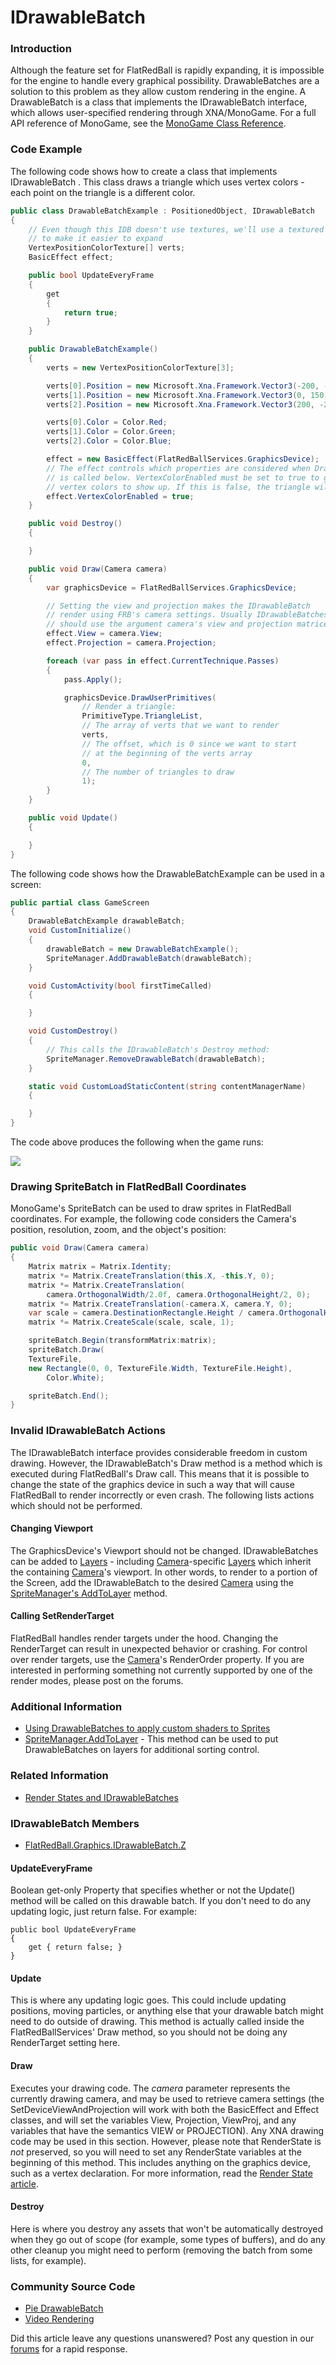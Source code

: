 # IDrawableBatch

### Introduction

Although the feature set for FlatRedBall is rapidly expanding, it is impossible for the engine to handle every graphical possibility. DrawableBatches are a solution to this problem as they allow custom rendering in the engine. A DrawableBatch is a class that implements the IDrawableBatch interface, which allows user-specified rendering through XNA/MonoGame. For a full API reference of MonoGame, see the [MonoGame Class Reference](http://www.monogame.net/documentation/?page=api).

### Code Example

The following code shows how to create a class that implements IDrawableBatch . This class draws a triangle which uses vertex colors - each point on the triangle is a different color.

```csharp
public class DrawableBatchExample : PositionedObject, IDrawableBatch
{
    // Even though this IDB doesn't use textures, we'll use a textured vert
    // to make it easier to expand
    VertexPositionColorTexture[] verts;
    BasicEffect effect;

    public bool UpdateEveryFrame
    {
        get
        {
            return true;
        }
    }

    public DrawableBatchExample()
    {
        verts = new VertexPositionColorTexture[3];

        verts[0].Position = new Microsoft.Xna.Framework.Vector3(-200, -200, 0);
        verts[1].Position = new Microsoft.Xna.Framework.Vector3(0, 150, 0);
        verts[2].Position = new Microsoft.Xna.Framework.Vector3(200, -200, 0);

        verts[0].Color = Color.Red;
        verts[1].Color = Color.Green;
        verts[2].Color = Color.Blue;

        effect = new BasicEffect(FlatRedBallServices.GraphicsDevice);
        // The effect controls which properties are considered when DrawUserPrimitives
        // is called below. VertexColorEnabled must be set to true to get the triangle's
        // vertex colors to show up. If this is false, the triangle will be white.
        effect.VertexColorEnabled = true;
    }

    public void Destroy()
    {

    }

    public void Draw(Camera camera)
    {
        var graphicsDevice = FlatRedBallServices.GraphicsDevice;

        // Setting the view and projection makes the IDrawableBatch
        // render using FRB's camera settings. Usually IDrawableBatches
        // should use the argument camera's view and projection matrices
        effect.View = camera.View;
        effect.Projection = camera.Projection;

        foreach (var pass in effect.CurrentTechnique.Passes)
        {
            pass.Apply();

            graphicsDevice.DrawUserPrimitives(
                // Render a triangle:
                PrimitiveType.TriangleList,
                // The array of verts that we want to render
                verts,
                // The offset, which is 0 since we want to start 
                // at the beginning of the verts array
                0,
                // The number of triangles to draw
                1);
        }
    }

    public void Update()
    {

    }
}
```

The following code shows how the DrawableBatchExample can be used in a screen:

```csharp
public partial class GameScreen
{
    DrawableBatchExample drawableBatch;
    void CustomInitialize()
    {
        drawableBatch = new DrawableBatchExample();
        SpriteManager.AddDrawableBatch(drawableBatch);
    }

    void CustomActivity(bool firstTimeCalled)
    {

    }

    void CustomDestroy()
    {
        // This calls the IDrawableBatch's Destroy method:
        SpriteManager.RemoveDrawableBatch(drawableBatch);
    }

    static void CustomLoadStaticContent(string contentManagerName)
    {

    }
}
```

The code above produces the following when the game runs:

![](../../../../media/2016-06-img\_57616a108d6e8.png)

### Drawing SpriteBatch in FlatRedBall Coordinates

MonoGame's SpriteBatch can be used to draw sprites in FlatRedBall coordinates. For example, the following code considers the Camera's position, resolution, zoom, and the object's position:

```csharp
public void Draw(Camera camera)
{
    Matrix matrix = Matrix.Identity;
    matrix *= Matrix.CreateTranslation(this.X, -this.Y, 0);
    matrix *= Matrix.CreateTranslation(
        camera.OrthogonalWidth/2.0f, camera.OrthogonalHeight/2, 0);
    matrix *= Matrix.CreateTranslation(-camera.X, camera.Y, 0);
    var scale = camera.DestinationRectangle.Height / camera.OrthogonalHeight;
    matrix *= Matrix.CreateScale(scale, scale, 1);

    spriteBatch.Begin(transformMatrix:matrix);
    spriteBatch.Draw(
    TextureFile,
    new Rectangle(0, 0, TextureFile.Width, TextureFile.Height),
        Color.White);

    spriteBatch.End();
}

```

### Invalid IDrawableBatch Actions

The IDrawableBatch interface provides considerable freedom in custom drawing. However, the IDrawableBatch's Draw method is a method which is executed during FlatRedBall's Draw call. This means that it is possible to change the state of the graphics device in such a way that will cause FlatRedBall to render incorrectly or even crash. The following lists actions which should not be performed.

#### Changing Viewport

The GraphicsDevice's Viewport should not be changed. IDrawableBatches can be added to [Layers](../../../../frb/docs/index.php) - including [Camera](../../../../frb/docs/index.php)-specific [Layers](../../../../frb/docs/index.php) which inherit the containing [Camera](../../../../frb/docs/index.php)'s viewport. In other words, to render to a portion of the Screen, add the IDrawableBatch to the desired [Camera](../../../../frb/docs/index.php) using the [SpriteManager's AddToLayer](../../../../frb/docs/index.php) method.

#### Calling SetRenderTarget

FlatRedBall handles render targets under the hood. Changing the RenderTarget can result in unexpected behavior or crashing. For control over render targets, use the [Camera](../../../../frb/docs/index.php)'s RenderOrder property. If you are interested in performing something not currently supported by one of the render modes, please post on the forums.

### Additional Information

* [Using DrawableBatches to apply custom shaders to Sprites](../../../../frb/docs/index.php)
* [SpriteManager.AddToLayer](../../../../frb/docs/index.php) - This method can be used to put DrawableBatches on layers for additional sorting control.

### Related Information

* [Render States and IDrawableBatches](../../../../frb/docs/index.php)

### IDrawableBatch Members

* [FlatRedBall.Graphics.IDrawableBatch.Z](../../../../frb/docs/index.php)

#### UpdateEveryFrame

Boolean get-only Property that specifies whether or not the Update() method will be called on this drawable batch. If you don't need to do any updating logic, just return false. For example:

```
public bool UpdateEveryFrame
{
    get { return false; }
}
```

#### Update

This is where any updating logic goes. This could include updating positions, moving particles, or anything else that your drawable batch might need to do outside of drawing. This method is actually called inside the FlatRedBallServices' Draw method, so you should not be doing any RenderTarget setting here.

#### Draw

Executes your drawing code. The _camera_ parameter represents the currently drawing camera, and may be used to retrieve camera settings (the SetDeviceViewAndProjection will work with both the BasicEffect and Effect classes, and will set the variables View, Projection, ViewProj, and any variables that have the semantics VIEW or PROJECTION). Any XNA drawing code may be used in this section. However, please note that RenderState is _not_ preserved, so you will need to set any RenderState variables at the beginning of this method. This includes anything on the graphics device, such as a vertex declaration. For more information, read the [Render State article](../../../../frb/docs/index.php).

#### Destroy

Here is where you destroy any assets that won't be automatically destroyed when they go out of scope (for example, some types of buffers), and do any other cleanup you might need to perform (removing the batch from some lists, for example).

### Community Source Code

* [Pie DrawableBatch](../../../../frb/docs/index.php)
* [Video Rendering](../../../../frb/forum/viewtopic.php)

Did this article leave any questions unanswered? Post any question in our [forums](../../../../frb/forum.md) for a rapid response.
